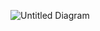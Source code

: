 
![Untitled Diagram](https://user-images.githubusercontent.com/64610931/111063897-f0b6b080-8465-11eb-8595-742615084d8d.png)

